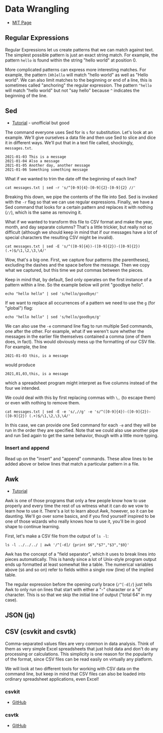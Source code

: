 # Data Wrangling

  - [MIT Page](https://missing.csail.mit.edu/2020/data-wrangling/)

## Regular Expressions

Regular Expressions let us create patterns that we can match against text. The
simplest possible pattern is just an exact string match. For example, the
pattern `hello` is found within the string "hello world" at position 0.

More complicated patterns can express more interesting matches. For example, the
pattern `[Hh]ello` will match "hello world" as well as "Hello world". We can
also limit matches to the beginning or end of a line, this is sometimes called
"anchoring" the regular expression. The pattern `^hello` will match "hello
world" but not "say hello" because `^` indicates the beginning of the line.

## Sed

  - [Tutorial](https://www.grymoire.com/Unix/Sed.html) - unofficial but good

The command everyone uses Sed for is `s` for substitution. Let's look at an
example. We'll give ourselves a data file and then use Sed to slice and dice it
in different ways. We'll put that in a text file called, shockingly,
`messages.txt`. 

```
2021-01-03 This is a message
2021-01-04 Also a message
2021-01-05 Another day, another message
2021-01-06 Something something message
```

What if we wanted to trim the date off the beginning of each line?

```
cat messages.txt | sed -r 's/^[0-9]{4}-[0-9]{2}-[0-9]{2} //'
```

Breaking this down, we pipe the contents of the file into Sed. Sed is invoked
with the `-r` flag so that we can use regular expressions. Finally, we have a
Sed command that looks for a certain pattern and replaces it with nothing
(`//`), which is the same as removing it.

What if we wanted to transform this file to CSV format and make the year, month,
and day separate columns? That's a little trickier, but really not so difficult
(although we should keep in mind that if our messages have a lot of special
characters the resulting CSV might be invalid).

```
cat messages.txt | sed -E 's/^([0-9]{4})-([0-9]{2})-([0-9]{2}) (.+)$/\1,\2,\3,\4/'
```

Wow, that's a big one. First, we capture four patterns (the parentheses),
excluding the dashes and the space before the message. Then we copy what we
captured, but this time we put commas between the pieces.

Keep in mind that, by default, Sed only operates on the first instance of a
pattern within a line. So the example below will print "goodbye hello".

```
echo "hello hello" | sed 's/hello/goodbye/'
```

If we want to replace all occurrences of a pattern we need to use the `g` (for
"global") flag:

```
echo "hello hello" | sed 's/hello/goodbye/g'
```

We can also use the `-e` command line flag to run multiple Sed commands, one
after the other. For example, what if we weren't sure whether the messages in
the earlier file themselves contained a comma (one of them does, in fact). This
would obviously mess up the formatting of our CSV file. For example, the line

```
2021-01-03 this, is a message
```

would produce

```
2021,01,03,this, is a message
```

which a spreadsheet program might interpret as five columns instead of the four
we intended.

We could deal with this by first replacing commas with `\,` (to escape them) or
even with nothing to remove them.

```
cat messages.txt | sed -E -e 's/,//g' -e 's/^([0-9]{4})-([0-9]{2})-([0-9]{2}) (.+)$/\1,\2,\3,\4/'
```

In this case, we can provide one Sed command for each `-e` and they will be run
in the order they are specified. Note that we could also use another pipe and
run Sed again to get the same behavior, though with a little more typing.

### Insert and append

Read up on the "insert" and "append" commands. These allow lines to be added
above or below lines that match a particular pattern in a file.

## Awk

  - [Tutorial](https://www.grymoire.com/Unix/Awk.html)

Awk is one of those programs that only a few people know how to use properly and
every time the rest of us witness what it can do we vow to learn how to use it.
There's a lot to learn about Awk, however, so it can be daunting. We'll go over
some basics, and if you find yourself inspired to be one of those wizards who
really knows how to use it, you'll be in good shape to continue learning.

First, let's make a CSV file from the output of `ls -l`:

```
ls -l ../../../ | awk '/^[-d]/ {print $6","$7","$3","$9}'
```

Awk has the concept of a "field separator", which it uses to break lines into
pieces automatically. This is handy since a lot of Unix-style program output
ends up formatted at least somewhat like a table. The numerical variables above
(`$6` and so on) refer to fields within a single row (line) of the implied
table.

The regular expression before the opening curly brace (`/^[-d]/`) just tells Awk
to only run on lines that start with either a "-" character or a "d" character.
This is so that we skip the initial line of output ("total 64" in my case).

## JSON (jq)

## CSV (csvkit and csvtk)

Comma-separated values files are very common in data analysis. Think of them as
very simple Excel spreadsheets that just hold data and don't do any processing
or calculations. This simplicity is one reason for the popularity of the format,
since CSV files can be read easily on virtually any platform.

We will look at two different tools for working with CSV data on the command
line, but keep in mind that CSV files can also be loaded into ordinary
spreadsheet applications, even Excel!

### csvkit

  - [GitHub](https://github.com/wireservice/csvkit)

### csvtk

  - [GitHub](https://github.com/shenwei356/csvtk)

